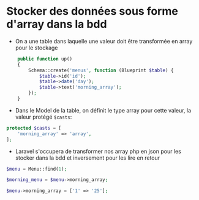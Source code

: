 # Stocker des données sous forme d'array dans la bdd

- On a une table dans laquelle une valeur doit être transformée en array pour le stockage
```php
    public function up()
    {
        Schema::create('menus', function (Blueprint $table) {
            $table->id('id');
            $table->date('day');
            $table->text('morning_array');
        });
    }
```

- Dans le Model de la table, on définit le type array pour cette valeur, la valeur protégé ``$casts``:
```php
protected $casts = [
    'morning_array' => 'array',
];
```

- Laravel s'occupera de transformer nos array php en json pour les stocker dans la bdd et inversement pour les lire en retour 
```php
$menu = Menu::find(1);

$morning_menu = $menu->morning_array;

$menu->morning_array = ['1' => '25'];
```
